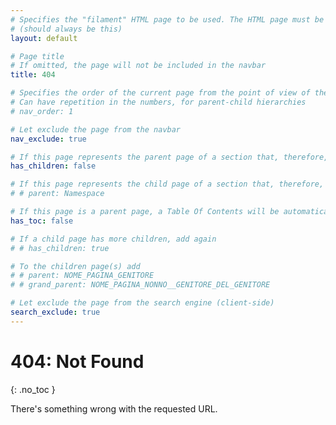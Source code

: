 ```yaml
---
# Specifies the "filament" HTML page to be used. The HTML page must be located in the "_layouts" folder.
# (should always be this)
layout: default

# Page title
# If omitted, the page will not be included in the navbar
title: 404

# Specifies the order of the current page from the point of view of the navbar
# Can have repetition in the numbers, for parent-child hierarchies
# nav_order: 1

# Let exclude the page from the navbar
nav_exclude: true

# If this page represents the parent page of a section that, therefore, has children, specify it in the following way
has_children: false

# If this page represents the child page of a section that, therefore, has ONE parent page, specify it in the following way
# # parent: Namespace

# If this page is a parent page, a Table Of Contents will be automatically generated containing all related child pages. Use the option below to disable this functionality.
has_toc: false

# If a child page has more children, add again
# # has_children: true

# To the children page(s) add
# # parent: NOME_PAGINA_GENITORE
# # grand_parent: NOME_PAGINA_NONNO__GENITORE_DEL_GENITORE

# Let exclude the page from the search engine (client-side)
search_exclude: true
---
```


# 404: Not Found
{: .no_toc }

There's something wrong with the requested URL.

<!-- Retrieve the URL of the current page and console log it -->
<script type="module">
    const url = window.location.href;
    console.log(url);
</script>
